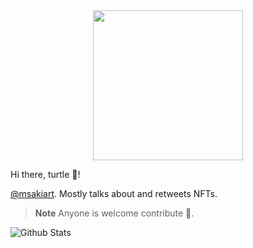 
<p align="center">
  <br><br>
    <img src="https://external-content.duckduckgo.com/iu/?u=https%3A%2F%2Fc.tenor.com%2F8CnlmiFa-rAAAAAj%2Feth-ethereum.gif&f=1&nofb=1&ipt=f40c0ea63ab54ba320b15231aea1361d47cae8ac9ed0ae2d5081b423b357a32b&ipo=images" width="240px" align="center">

<br>
  </p>


Hi there, turtle 🐢!

[@msakiart](https://twitter.com/msakiart). Mostly talks about and retweets NFTs.

> **Note**
> Anyone is welcome contribute 🐶.

![Github Stats](https://github-readme-stats.vercel.app/api?username=mmsaki)
